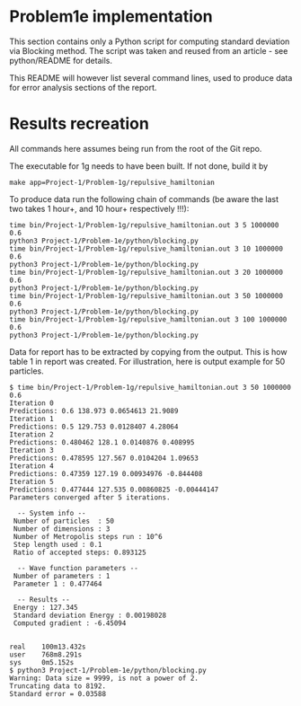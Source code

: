 # Problem1e implementation

This section contains only a Python script for computing standard deviation via Blocking method. 
The script was taken and reused from an article - see python/README for details. 

This README will however list several command lines, used to produce data for error analysis sections of the report.

# Results recreation

All commands here assumes being run from the root of the Git repo. 

The executable for 1g needs to have been built. If not done, build it by
```
make app=Project-1/Problem-1g/repulsive_hamiltonian
```

To produce data run the following chain of commands (be aware the last two takes 1 hour+, and 10 hour+ respectively !!!):

```
time bin/Project-1/Problem-1g/repulsive_hamiltonian.out 3 5 1000000 0.6
python3 Project-1/Problem-1e/python/blocking.py
time bin/Project-1/Problem-1g/repulsive_hamiltonian.out 3 10 1000000 0.6
python3 Project-1/Problem-1e/python/blocking.py
time bin/Project-1/Problem-1g/repulsive_hamiltonian.out 3 20 1000000 0.6
python3 Project-1/Problem-1e/python/blocking.py
time bin/Project-1/Problem-1g/repulsive_hamiltonian.out 3 50 1000000 0.6
python3 Project-1/Problem-1e/python/blocking.py
time bin/Project-1/Problem-1g/repulsive_hamiltonian.out 3 100 1000000 0.6
python3 Project-1/Problem-1e/python/blocking.py
```

Data for report has to be extracted by copying from the output. This is how table 1 in report was created. 
For illustration, here is output example for 50 particles. 

```
$ time bin/Project-1/Problem-1g/repulsive_hamiltonian.out 3 50 1000000 0.6
Iteration 0
Predictions: 0.6 138.973 0.0654613 21.9089
Iteration 1
Predictions: 0.5 129.753 0.0128407 4.28064
Iteration 2
Predictions: 0.480462 128.1 0.0140876 0.408995
Iteration 3
Predictions: 0.478595 127.567 0.0104204 1.09653
Iteration 4
Predictions: 0.47359 127.19 0.00934976 -0.844408
Iteration 5
Predictions: 0.477444 127.535 0.00860825 -0.00444147
Parameters converged after 5 iterations.

  -- System info --
 Number of particles  : 50
 Number of dimensions : 3
 Number of Metropolis steps run : 10^6
 Step length used : 0.1
 Ratio of accepted steps: 0.893125

  -- Wave function parameters --
 Number of parameters : 1
 Parameter 1 : 0.477464

  -- Results --
 Energy : 127.345
 Standard deviation Energy : 0.00198028
 Computed gradient : -6.45094


real    100m13.432s
user    768m8.291s
sys     0m5.152s
$ python3 Project-1/Problem-1e/python/blocking.py
Warning: Data size = 9999, is not a power of 2.
Truncating data to 8192.
Standard error = 0.03588
```
